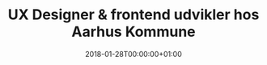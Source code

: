 ---
title: "UX Designer & frontend udvikler hos Aarhus Kommune"
date: 2018-01-28T00:00:00+01:00
draft: false
period: "Okt. 16 - Feb. 17"
company: "IT Minds"
description: "Jeg har hos Aarhus Kommune's afdelign Innovation, Teknologi og Kreativitet (ITK) været en del af en intern udviklingsafdeling og har derfor arbejdet på en række forskellige projekter. Mit primære fokus har været på at udvikle en ny platform til køb og salg af grunde i Aarhus kommune og en platform med aktiviteter for og af borgerne, som skal være med til at styrke relationer mellem mennesker i lokalområderne i Aarhus kommune. Derudover har jeg fungeret som en del af dagligdagen og taget del i vedligeholdelse og videreudvikling af eksisterende projekter. Jeg har stået for en blanding mellem ux, ui og frontend udvikling. Jeg har derfor bl.a. bidraget til wireframing af nye systemer i samarbejde med kunderne, designet ui til disse og været med til at implementere frontenden. Derudover har jeg bygget forskellige prototyper og været involveret i brugertests af disse."
tools: "wireframing • ux • ui • frontend • patternlab • styleguide • prototyping • proto.io"
---